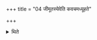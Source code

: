 +++
title = "04 जीमूतस्येवेति कवचमध्यूहते"

+++

<details><summary>थिते</summary>

जीमूतस्येवेति कवचमध्यूहते ४
</details>
